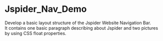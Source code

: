 # Jspider_Nav_Demo
Develop a basic layout structure of the Jspider Website Navigation Bar. <br>
It contains one basic paragraph describing about Jspider and two pictures by using CSS float properties.

